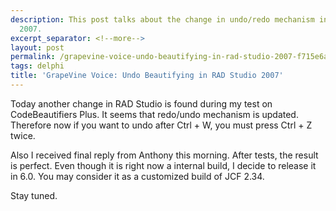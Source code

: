 ```yaml
---
description: This post talks about the change in undo/redo mechanism in RAD Studio
  2007.
excerpt_separator: <!--more-->
layout: post
permalink: /grapevine-voice-undo-beautifying-in-rad-studio-2007-f715e6a121fa
tags: delphi
title: 'GrapeVine Voice: Undo Beautifying in RAD Studio 2007'
---
```

Today another change in RAD Studio is found during my test on CodeBeautifiers Plus. It seems that redo/undo mechanism is updated. Therefore now if you want to undo after Ctrl + W, you must press Ctrl + Z twice.

Also I received final reply from Anthony this morning. After tests, the result is perfect. Even though it is right now a internal build, I decide to release it in 6.0. You may consider it as a customized build of JCF 2.34.

Stay tuned.
<!--more-->